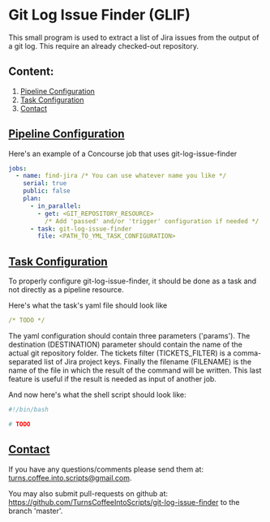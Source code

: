 # Git Log Issue Finder (GLIF)

This small program is used to extract a list of Jira issues from the output of a git log. This require an already checked-out
repository. 

## Content:
1. [Pipeline Configuration](#pipeline_configuration)
2. [Task Configuration](#task_configuration)
3. [Contact](#contact)

## <a name="pipeline_configuration" href="pipeline_configuration">Pipeline Configuration</a>

Here's an example of a Concourse job that uses git-log-issue-finder

```yml
jobs:
  - name: find-jira /* You can use whatever name you like */
    serial: true
    public: false
    plan: 
      - in_parallel:
        - get: <GIT_REPOSITORY_RESOURCE>
          /* Add 'passed' and/or 'trigger' configuration if needed */
      - task: git-log-issue-finder
        file: <PATH_TO_YML_TASK_CONFIGURATION>  
```

## <a name="task_configuration" href="task_configuration">Task Configuration</a>

To properly configure git-log-issue-finder, it should be done as a task and not directly as a pipeline resource. 

Here's what the task's yaml file should look like

```yml
/* TODO */
```
The yaml configuration should contain three parameters ('params'). The destination (DESTINATION) parameter should contain
the name of the actual git repository folder. The tickets filter (TICKETS_FILTER) is a comma-separated list of Jira
project keys. Finally the filename (FILENAME) is the name of the file in which the result of the command will be written.
This last feature is useful if the result is needed as input of another job.

And now here's what the shell script should look like:

```bash
#!/bin/bash

# TODO
```

## <a name="contact" href="contact">Contact</a>
If you have any questions/comments please send them at: turns.coffee.into.scripts@gmail.com.

You may also submit pull-requests on github at: https://github.com/TurnsCoffeeIntoScripts/git-log-issue-finder 
to the branch 'master'.